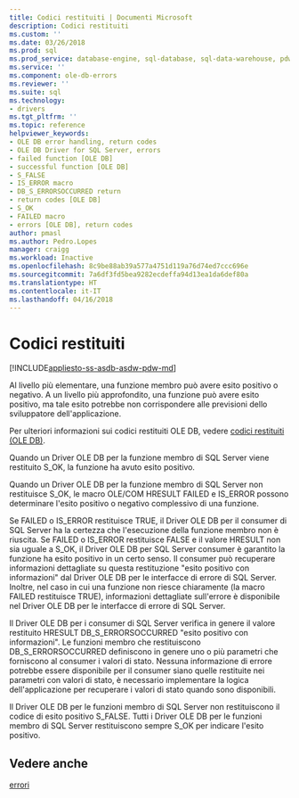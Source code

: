 ```yaml
---
title: Codici restituiti | Documenti Microsoft
description: Codici restituiti
ms.custom: ''
ms.date: 03/26/2018
ms.prod: sql
ms.prod_service: database-engine, sql-database, sql-data-warehouse, pdw
ms.service: ''
ms.component: ole-db-errors
ms.reviewer: ''
ms.suite: sql
ms.technology:
- drivers
ms.tgt_pltfrm: ''
ms.topic: reference
helpviewer_keywords:
- OLE DB error handling, return codes
- OLE DB Driver for SQL Server, errors
- failed function [OLE DB]
- successful function [OLE DB]
- S_FALSE
- IS_ERROR macro
- DB_S_ERRORSOCCURRED return
- return codes [OLE DB]
- S_OK
- FAILED macro
- errors [OLE DB], return codes
author: pmasl
ms.author: Pedro.Lopes
manager: craigg
ms.workload: Inactive
ms.openlocfilehash: 8c9be88ab39a577a4751d119a76d74ed7ccc696e
ms.sourcegitcommit: 7a6df3fd5bea9282ecdeffa94d13ea1da6def80a
ms.translationtype: HT
ms.contentlocale: it-IT
ms.lasthandoff: 04/16/2018
---
```

# <a name="return-codes"></a>Codici restituiti
[!INCLUDE[appliesto-ss-asdb-asdw-pdw-md](../../../includes/appliesto-ss-asdb-asdw-pdw-md.md)]

  Al livello più elementare, una funzione membro può avere esito positivo o negativo. A un livello più approfondito, una funzione può avere esito positivo, ma tale esito potrebbe non corrispondere alle previsioni dello sviluppatore dell'applicazione.  
  
 Per ulteriori informazioni sui codici restituiti OLE DB, vedere [codici restituiti (OLE DB)](http://go.microsoft.com/fwlink/?LinkId=101631).  
  
 Quando un Driver OLE DB per la funzione membro di SQL Server viene restituito S_OK, la funzione ha avuto esito positivo.  
  
 Quando un Driver OLE DB per la funzione membro di SQL Server non restituisce S_OK, le macro OLE/COM HRESULT FAILED e IS_ERROR possono determinare l'esito positivo o negativo complessivo di una funzione.  
  
 Se FAILED o IS_ERROR restituisce TRUE, il Driver OLE DB per il consumer di SQL Server ha la certezza che l'esecuzione della funzione membro non è riuscita. Se FAILED o IS_ERROR restituisce FALSE e il valore HRESULT non sia uguale a S_OK, il Driver OLE DB per SQL Server consumer è garantito la funzione ha esito positivo in un certo senso. Il consumer può recuperare informazioni dettagliate su questa restituzione "esito positivo con informazioni" dal Driver OLE DB per le interfacce di errore di SQL Server. Inoltre, nel caso in cui una funzione non riesce chiaramente (la macro FAILED restituisce TRUE), informazioni dettagliate sull'errore è disponibile nel Driver OLE DB per le interfacce di errore di SQL Server.  
  
 Il Driver OLE DB per i consumer di SQL Server verifica in genere il valore restituito HRESULT DB_S_ERRORSOCCURRED "esito positivo con informazioni". Le funzioni membro che restituiscono DB_S_ERRORSOCCURRED definiscono in genere uno o più parametri che forniscono al consumer i valori di stato. Nessuna informazione di errore potrebbe essere disponibile per il consumer siano quelle restituite nei parametri con valori di stato, è necessario implementare la logica dell'applicazione per recuperare i valori di stato quando sono disponibili.  
  
 Il Driver OLE DB per le funzioni membro di SQL Server non restituiscono il codice di esito positivo S_FALSE. Tutti i Driver OLE DB per le funzioni membro di SQL Server restituiscono sempre S_OK per indicare l'esito positivo.  
  
## <a name="see-also"></a>Vedere anche  
 [errori](../../oledb/ole-db-errors/errors.md)  
  
  
